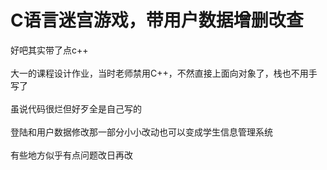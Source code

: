 # C语言迷宫游戏，带用户数据增删改查
好吧其实带了点c++\
\
大一的课程设计作业，当时老师禁用C++，不然直接上面向对象了，栈也不用手写了\
\
虽说代码很烂但好歹全是自己写的\
\
登陆和用户数据修改那一部分小小改动也可以变成学生信息管理系统\
\
有些地方似乎有点问题改日再改
